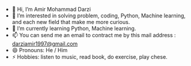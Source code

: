 - 👋 Hi, I’m Amir Mohammad Darzi
- 👀 I’m interested in solving problem, coding, Python, Machine learning, and each new field that make me more curious.
- 🌱 I’m currently learning Python, Machine learning.
- 📫 You can send me an email to contract me by this mail address : darziamir1997@gmail.com
- 😄 Pronouns: He / Him
- ⚡ Hobbies: listen to music, read book, do exercise, play chese.

<!---
AmirmhmdDarzi98/AmirmhmdDarzi98 is a ✨ special ✨ repository because its `README.md` (this file) appears on your GitHub profile.
You can click the Preview link to take a look at your changes.
--->
<!--- 💞️ I’m looking to collaborate on ...
-  

--->
